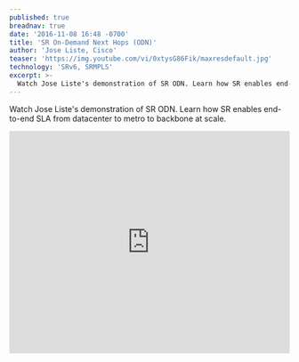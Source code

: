 ```yaml
---
published: true
breadnav: true
date: '2016-11-08 16:48 -0700'
title: 'SR On-Demand Next Hops (ODN)'
author: 'Jose Liste, Cisco'
teaser: 'https://img.youtube.com/vi/0xtysG86Fik/maxresdefault.jpg'
technology: 'SRv6, SRMPLS'
excerpt: >-
  Watch Jose Liste's demonstration of SR ODN. Learn how SR enables end-to-end SLA from datacenter to metro to backbone at scale.
---
```

Watch Jose Liste's demonstration of SR ODN. Learn how SR enables end-to-end SLA from datacenter to metro to backbone at scale.

<iframe width="100%" height="400px" src="https://www.youtube.com/embed/0xtysG86Fik" frameborder="0" allowfullscreen></iframe>